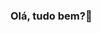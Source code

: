 ### Olá, tudo bem?👋

<!--
Ola seja bem vindo
- 🤔 I’m looking for help with work
- 😄 Pronouns: ele/dele
- ⚡ Fun fact: comedy
-->
